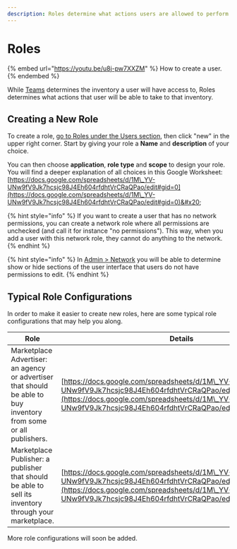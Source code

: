 ```yaml
---
description: Roles determine what actions users are allowed to perform.
---
```


# Roles

{% embed url="https://youtu.be/u8j-pw7XXZM" %}
How to create a user.
{% endembed %}

While [Teams](../../admin-api/endpoints/teams.md) determines the inventory a user will have access to, Roles determines what actions that user will be able to take to that inventory.&#x20;

## Creating a New Role

To create a role, [go to Roles under the Users section](https://admin.adnuntius.com/admin/roles), then click "new" in the upper right corner. Start by giving your role a **Name** and **description** of your choice.

You can then choose **application**, **role type** and **scope** to design your role. You will find a deeper explanation of all choices in this Google Worksheet: [https://docs.google.com/spreadsheets/d/1M\_YV-UNw9fV9Jk7hcsjc98J4Eh604rfdhtVrCRaQPao/edit#gid=0](https://docs.google.com/spreadsheets/d/1M\_YV-UNw9fV9Jk7hcsjc98J4Eh604rfdhtVrCRaQPao/edit#gid=0)&#x20;

{% hint style="info" %}
If you want to create a user that has no network permissions, you can create a network role where all permissions are unchecked (and call it for instance "no permissions"). This way, when you add a user with this network role, they cannot do anything to the network.
{% endhint %}

{% hint style="info" %}
In [Admin > Network](../admin/network.md) you will be able to determine show or hide sections of the user interface that users do not have permissions to edit.
{% endhint %}

## Typical Role Configurations

In order to make it easier to create new roles, here are some typical role configurations that may help you along.

| Role                                                                                                              | Details                                                                                                                                                                                                              |
| ----------------------------------------------------------------------------------------------------------------- | -------------------------------------------------------------------------------------------------------------------------------------------------------------------------------------------------------------------- |
| Marketplace Advertiser: an agency or advertiser that should be able to buy inventory from some or all publishers. | [https://docs.google.com/spreadsheets/d/1M\_YV-UNw9fV9Jk7hcsjc98J4Eh604rfdhtVrCRaQPao/edit#gid=1644839331](https://docs.google.com/spreadsheets/d/1M\_YV-UNw9fV9Jk7hcsjc98J4Eh604rfdhtVrCRaQPao/edit#gid=1644839331) |
| Marketplace Publisher: a publisher that should be able to sell its inventory through your marketplace.            | [https://docs.google.com/spreadsheets/d/1M\_YV-UNw9fV9Jk7hcsjc98J4Eh604rfdhtVrCRaQPao/edit#gid=1634715789](https://docs.google.com/spreadsheets/d/1M\_YV-UNw9fV9Jk7hcsjc98J4Eh604rfdhtVrCRaQPao/edit#gid=1634715789) |

More role configurations will soon be added.
